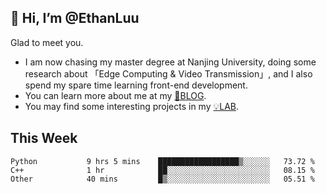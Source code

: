 ## 👋 Hi, I’m @EthanLuu

Glad to meet you.

- I am now chasing my master degree at Nanjing University, doing some research about 「Edge Computing & Video Transmission」, and I also spend my spare time learning front-end development.
- You can learn more about me at my [📝BLOG](https://blog.ethanloo.cn).
- You may find some interesting projects in my [💡LAB](https://lab.ethanloo.cn).

## This Week
<!--START_SECTION:waka-->

```text
Python           9 hrs 5 mins    ██████████████████▒░░░░░░   73.72 %
C++              1 hr            ██░░░░░░░░░░░░░░░░░░░░░░░   08.15 %
Other            40 mins         █▒░░░░░░░░░░░░░░░░░░░░░░░   05.51 %
```

<!--END_SECTION:waka-->
